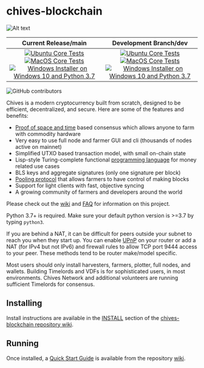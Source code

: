 # chives-blockchain

![Alt text](https://chivescoin.org/wp-content/uploads/2021/06/cropped-Chives_logo_small-2-1.png)

| Current Release/main | Development Branch/dev |
|         :---:          |          :---:         |
| [![Ubuntu Core Tests](https://github.com/HiveProject2021/chives-blockchain/actions/workflows/build-test-ubuntu-core.yml/badge.svg)](https://github.com/HiveProject2021/chives-blockchain/actions/workflows/build-test-ubuntu-core.yml) [![MacOS Core Tests](https://github.com/HiveProject2021/chives-blockchain/actions/workflows/build-test-macos-core.yml/badge.svg)](https://github.com/HiveProject2021/chives-blockchain/actions/workflows/build-test-macos-core.yml) [![Windows Installer on Windows 10 and Python 3.7](https://github.com/HiveProject2021/chives-blockchain/actions/workflows/build-windows-installer.yml/badge.svg)](https://github.com/HiveProject2021/chives-blockchain/actions/workflows/build-windows-installer.yml)  |  [![Ubuntu Core Tests](https://github.com/HiveProject2021/chives-blockchain/actions/workflows/build-test-ubuntu-core.yml/badge.svg?branch=dev)](https://github.com/HiveProject2021/chives-blockchain/actions/workflows/build-test-ubuntu-core.yml) [![MacOS Core Tests](https://github.com/HiveProject2021/chives-blockchain/actions/workflows/build-test-macos-core.yml/badge.svg?branch=dev)](https://github.com/HiveProject2021/chives-blockchain/actions/workflows/build-test-macos-core.yml) [![Windows Installer on Windows 10 and Python 3.7](https://github.com/HiveProject2021/chives-blockchain/actions/workflows/build-windows-installer.yml/badge.svg?branch=dev)](https://github.com/HiveProject2021/chives-blockchain/actions/workflows/build-windows-installer.yml) |

![GitHub contributors](https://img.shields.io/github/contributors/HiveProject2021/chives-blockchain?logo=GitHub)

Chives is a modern cryptocurrency built from scratch, designed to be efficient, decentralized, and secure. Here are some of the features and benefits:
* [Proof of space and time](https://docs.google.com/document/d/1tmRIb7lgi4QfKkNaxuKOBHRmwbVlGL4f7EsBDr_5xZE/edit) based consensus which allows anyone to farm with commodity hardware
* Very easy to use full node and farmer GUI and cli (thousands of nodes active on mainnet)
* Simplified UTXO based transaction model, with small on-chain state
* Lisp-style Turing-complete functional [programming language](https://chialisp.com/) for money related use cases
* BLS keys and aggregate signatures (only one signature per block)
* [Pooling protocol](https://github.com/HiveProject2021/chives-blockchain/wiki/Pooling-User-Guide) that allows farmers to have control of making blocks
* Support for light clients with fast, objective syncing
* A growing community of farmers and developers around the world

Please check out the [wiki](https://github.com/HiveProject2021/chives-blockchain/wiki)
and [FAQ](https://github.com/HiveProject2021/chives-blockchain/wiki/FAQ) for
information on this project.

Python 3.7+ is required. Make sure your default python version is >=3.7
by typing `python3`.

If you are behind a NAT, it can be difficult for peers outside your subnet to
reach you when they start up. You can enable
[UPnP](https://www.homenethowto.com/ports-and-nat/upnp-automatic-port-forward/)
on your router or add a NAT (for IPv4 but not IPv6) and firewall rules to allow
TCP port 9444 access to your peer.
These methods tend to be router make/model specific.

Most users should only install harvesters, farmers, plotter, full nodes, and wallets.
Building Timelords and VDFs is for sophisticated users, in most environments.
Chives Network and additional volunteers are running sufficient Timelords
for consensus.

## Installing

Install instructions are available in the
[INSTALL](https://github.com/HiveProject2021/chives-blockchain/wiki/INSTALL)
section of the
[chives-blockchain repository wiki](https://github.com/HiveProject2021/chives-blockchain/wiki).

## Running

Once installed, a
[Quick Start Guide](https://github.com/HiveProject2021/chives-blockchain/wiki/Quick-Start-Guide)
is available from the repository
[wiki](https://github.com/HiveProject2021/chives-blockchain/wiki).
